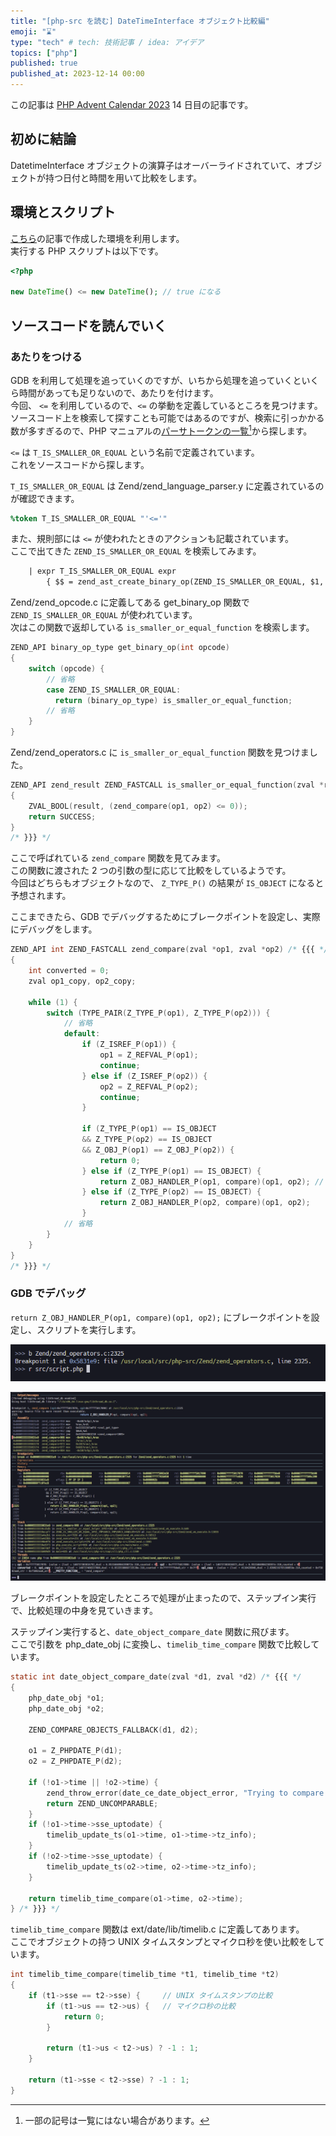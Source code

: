 ```yaml
---
title: "[php-src を読む] DateTimeInterface オブジェクト比較編"
emoji: "⌛"
type: "tech" # tech: 技術記事 / idea: アイデア
topics: ["php"]
published: true
published_at: 2023-12-14 00:00
---
```


この記事は [PHP Advent Calendar 2023](https://qiita.com/advent-calendar/2023/php) 14 日目の記事です。

## 初めに結論

DatetimeInterface オブジェクトの演算子はオーバーライドされていて、オブジェクトが持つ日付と時間を用いて比較をします。

## 環境とスクリプト

[こちら](https://zenn.dev/sayu/articles/6fd3a39f6e5d96)の記事で作成した環境を利用します。  
実行する PHP スクリプトは以下です。

```php
<?php

new DateTime() <= new DateTime(); // true になる
```

## ソースコードを読んでいく

### あたりをつける

GDB を利用して処理を追っていくのですが、いちから処理を追っていくといくら時間があっても足りないので、あたりを付けます。  
今回、 `<=` を利用しているので、`<=` の挙動を定義しているところを見つけます。  
ソースコード上を検索して探すことも可能ではあるのですが、検索に引っかかる数が多すぎるので、PHP マニュアルの[パーサトークンの一覧](https://www.php.net/manual/ja/tokens.php)[^1]から探します。  
[^1]: 一部の記号は一覧にはない場合があります。

`<=` は `T_IS_SMALLER_OR_EQUAL` という名前で定義されています。  
これをソースコードから探します。

`T_IS_SMALLER_OR_EQUAL` は Zend/zend_language_parser.y に定義されているのが確認できます。

```:Zend/zend_language_parser.y
%token T_IS_SMALLER_OR_EQUAL "'<='"
```

また、規則部には `<=` が使われたときのアクションも記載されています。  
ここで出てきた `ZEND_IS_SMALLER_OR_EQUAL` を検索してみます。

```:Zend/zend_language_parser.y
    | expr T_IS_SMALLER_OR_EQUAL expr
        { $$ = zend_ast_create_binary_op(ZEND_IS_SMALLER_OR_EQUAL, $1, $3); }
```

Zend/zend_opcode.c に定義してある get_binary_op 関数で `ZEND_IS_SMALLER_OR_EQUAL` が使われています。  
次はこの関数で返却している `is_smaller_or_equal_function` を検索します。

```c:Zend/zend_opcode.c
ZEND_API binary_op_type get_binary_op(int opcode)
{
    switch (opcode) {
        // 省略
        case ZEND_IS_SMALLER_OR_EQUAL:
          return (binary_op_type) is_smaller_or_equal_function;
        // 省略
    }
}
```

Zend/zend_operators.c に `is_smaller_or_equal_function` 関数を見つけました。  

```c:Zend/zend_operators.c
ZEND_API zend_result ZEND_FASTCALL is_smaller_or_equal_function(zval *result, zval *op1, zval *op2) /* {{{ */
{
    ZVAL_BOOL(result, (zend_compare(op1, op2) <= 0));
    return SUCCESS;
}
/* }}} */
```

ここで呼ばれている `zend_compare` 関数を見てみます。  
この関数に渡された 2 つの引数の型に応じて比較をしているようです。    
今回はどちらもオブジェクトなので、 `Z_TYPE_P()` の結果が `IS_OBJECT` になると予想されます。

ここまできたら、GDB でデバッグするためにブレークポイントを設定し、実際にデバッグをします。

```c:Zend/zend_operators.c
ZEND_API int ZEND_FASTCALL zend_compare(zval *op1, zval *op2) /* {{{ */
{
    int converted = 0;
    zval op1_copy, op2_copy;

    while (1) {
        switch (TYPE_PAIR(Z_TYPE_P(op1), Z_TYPE_P(op2))) {
            // 省略
            default:
                if (Z_ISREF_P(op1)) {
                    op1 = Z_REFVAL_P(op1);
                    continue;
                } else if (Z_ISREF_P(op2)) {
                    op2 = Z_REFVAL_P(op2);
                    continue;
                }

                if (Z_TYPE_P(op1) == IS_OBJECT
                && Z_TYPE_P(op2) == IS_OBJECT
                && Z_OBJ_P(op1) == Z_OBJ_P(op2)) {
                    return 0;
                } else if (Z_TYPE_P(op1) == IS_OBJECT) {
                    return Z_OBJ_HANDLER_P(op1, compare)(op1, op2); // 今回はここにブレークポイントを設定する
                } else if (Z_TYPE_P(op2) == IS_OBJECT) {
                    return Z_OBJ_HANDLER_P(op2, compare)(op1, op2);
                }
            // 省略
        }
    }
}
/* }}} */
```

### GDB でデバッグ

`return Z_OBJ_HANDLER_P(op1, compare)(op1, op2);` にブレークポイントを設定し、スクリプトを実行します。

![](/images/reading-php-src-datetimeinterface/break.png)

![](/images/reading-php-src-datetimeinterface/debug.png)

ブレークポイントを設定したところで処理が止まったので、ステップイン実行で、比較処理の中身を見ていきます。

ステップイン実行すると、`date_object_compare_date` 関数に飛びます。  
ここで引数を php_date_obj に変換し、`timelib_time_compare` 関数で比較しています。

```c:ext/date/php_date.c
static int date_object_compare_date(zval *d1, zval *d2) /* {{{ */
{
    php_date_obj *o1;
    php_date_obj *o2;

    ZEND_COMPARE_OBJECTS_FALLBACK(d1, d2);

    o1 = Z_PHPDATE_P(d1);
    o2 = Z_PHPDATE_P(d2);

    if (!o1->time || !o2->time) {
        zend_throw_error(date_ce_date_object_error, "Trying to compare an incomplete DateTime or DateTimeImmutable object");
        return ZEND_UNCOMPARABLE;
    }
    if (!o1->time->sse_uptodate) {
        timelib_update_ts(o1->time, o1->time->tz_info);
    }
    if (!o2->time->sse_uptodate) {
        timelib_update_ts(o2->time, o2->time->tz_info);
    }

    return timelib_time_compare(o1->time, o2->time);
} /* }}} */
```

`timelib_time_compare` 関数は ext/date/lib/timelib.c に定義してあります。  
ここでオブジェクトの持つ UNIX タイムスタンプとマイクロ秒を使い比較をしています。

```c:ext/date/lib/timelib.c
int timelib_time_compare(timelib_time *t1, timelib_time *t2)
{
    if (t1->sse == t2->sse) {     // UNIX タイムスタンプの比較
        if (t1->us == t2->us) {   // マイクロ秒の比較
            return 0;
        }

        return (t1->us < t2->us) ? -1 : 1;
    }

    return (t1->sse < t2->sse) ? -1 : 1;
}
```
